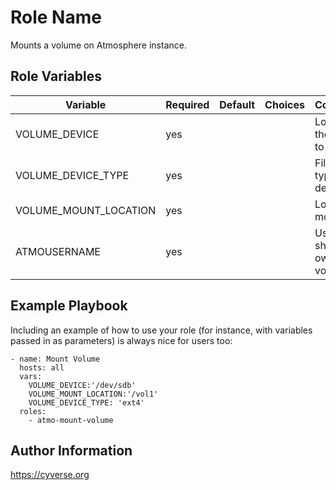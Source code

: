 Role Name
=========

Mounts a volume on Atmosphere instance.

Role Variables
--------------

| Variable                | Required | Default | Choices                   | Comments                                 |
|-------------------------|----------|---------|---------------------------|------------------------------------------|
| VOLUME_DEVICE           | yes      |         |                           | Location of the device to mount          |
| VOLUME_DEVICE_TYPE      | yes      |         |                           | Filesystem type of device                |
| VOLUME_MOUNT_LOCATION   | yes      |         |                           | Location to mount                        |
| ATMOUSERNAME            | yes      |         |                           | User that should own the volume          |

Example Playbook
----------------

Including an example of how to use your role (for instance, with variables passed in as parameters) is always nice for users too:

```
- name: Mount Volume
  hosts: all
  vars:
    VOLUME_DEVICE:'/dev/sdb'
    VOLUME_MOUNT_LOCATION:'/vol1'
    VOLUME_DEVICE_TYPE: 'ext4'
  roles:
    - atmo-mount-volume
```

Author Information
------------------

https://cyverse.org
